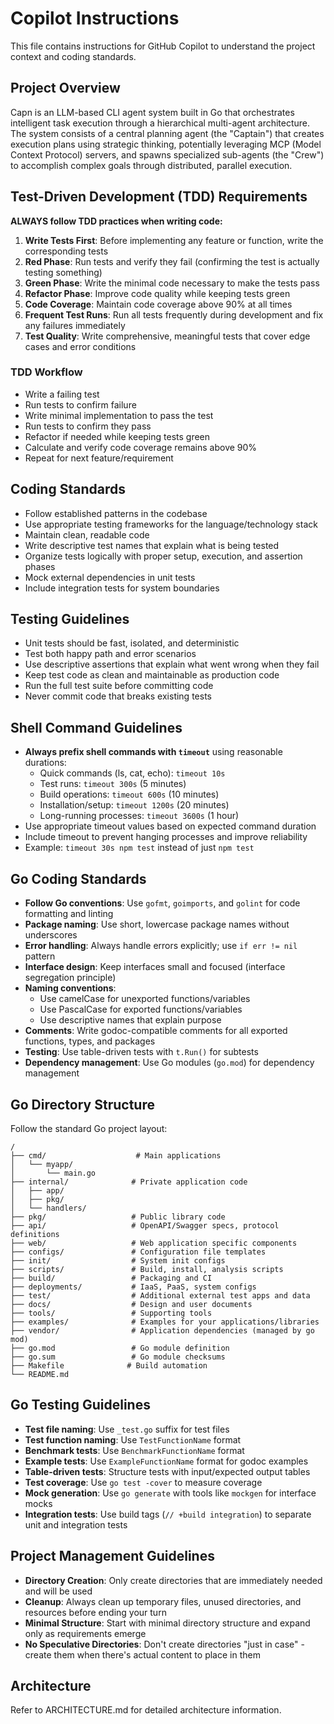 # Copilot Instructions

This file contains instructions for GitHub Copilot to understand the project context and coding standards.

## Project Overview

Capn is an LLM-based CLI agent system built in Go that orchestrates intelligent task execution through a hierarchical multi-agent architecture. The system consists of a central planning agent (the "Captain") that creates execution plans using strategic thinking, potentially leveraging MCP (Model Context Protocol) servers, and spawns specialized sub-agents (the "Crew") to accomplish complex goals through distributed, parallel execution.

## Test-Driven Development (TDD) Requirements
**ALWAYS follow TDD practices when writing code:**

1. **Write Tests First**: Before implementing any feature or function, write the corresponding tests
2. **Red Phase**: Run tests and verify they fail (confirming the test is actually testing something)
3. **Green Phase**: Write the minimal code necessary to make the tests pass
4. **Refactor Phase**: Improve code quality while keeping tests green
5. **Code Coverage**: Maintain code coverage above 90% at all times
6. **Frequent Test Runs**: Run all tests frequently during development and fix any failures immediately
7. **Test Quality**: Write comprehensive, meaningful tests that cover edge cases and error conditions

### TDD Workflow
- Write a failing test
- Run tests to confirm failure
- Write minimal implementation to pass the test
- Run tests to confirm they pass
- Refactor if needed while keeping tests green
- Calculate and verify code coverage remains above 90%
- Repeat for next feature/requirement

## Coding Standards
- Follow established patterns in the codebase
- Use appropriate testing frameworks for the language/technology stack
- Maintain clean, readable code
- Write descriptive test names that explain what is being tested
- Organize tests logically with proper setup, execution, and assertion phases
- Mock external dependencies in unit tests
- Include integration tests for system boundaries

## Testing Guidelines
- Unit tests should be fast, isolated, and deterministic
- Test both happy path and error scenarios
- Use descriptive assertions that explain what went wrong when they fail
- Keep test code as clean and maintainable as production code
- Run the full test suite before committing code
- Never commit code that breaks existing tests

## Shell Command Guidelines
- **Always prefix shell commands with `timeout`** using reasonable durations:
  - Quick commands (ls, cat, echo): `timeout 10s`
  - Test runs: `timeout 300s` (5 minutes)
  - Build operations: `timeout 600s` (10 minutes)
  - Installation/setup: `timeout 1200s` (20 minutes)
  - Long-running processes: `timeout 3600s` (1 hour)
- Use appropriate timeout values based on expected command duration
- Include timeout to prevent hanging processes and improve reliability
- Example: `timeout 30s npm test` instead of just `npm test`

## Go Coding Standards
- **Follow Go conventions**: Use `gofmt`, `goimports`, and `golint` for code formatting and linting
- **Package naming**: Use short, lowercase package names without underscores
- **Error handling**: Always handle errors explicitly; use `if err != nil` pattern
- **Interface design**: Keep interfaces small and focused (interface segregation principle)
- **Naming conventions**:
  - Use camelCase for unexported functions/variables
  - Use PascalCase for exported functions/variables
  - Use descriptive names that explain purpose
- **Comments**: Write godoc-compatible comments for all exported functions, types, and packages
- **Testing**: Use table-driven tests with `t.Run()` for subtests
- **Dependency management**: Use Go modules (`go.mod`) for dependency management

## Go Directory Structure
Follow the standard Go project layout:
```
/
├── cmd/                    # Main applications
│   └── myapp/
│       └── main.go
├── internal/              # Private application code
│   ├── app/
│   ├── pkg/
│   └── handlers/
├── pkg/                   # Public library code
├── api/                   # OpenAPI/Swagger specs, protocol definitions
├── web/                   # Web application specific components
├── configs/               # Configuration file templates
├── init/                  # System init configs
├── scripts/               # Build, install, analysis scripts
├── build/                 # Packaging and CI
├── deployments/           # IaaS, PaaS, system configs
├── test/                  # Additional external test apps and data
├── docs/                  # Design and user documents
├── tools/                 # Supporting tools
├── examples/              # Examples for your applications/libraries
├── vendor/                # Application dependencies (managed by go mod)
├── go.mod                 # Go module definition
├── go.sum                 # Go module checksums
├── Makefile              # Build automation
└── README.md
```

## Go Testing Guidelines
- **Test file naming**: Use `_test.go` suffix for test files
- **Test function naming**: Use `TestFunctionName` format
- **Benchmark tests**: Use `BenchmarkFunctionName` format
- **Example tests**: Use `ExampleFunctionName` format for godoc examples
- **Table-driven tests**: Structure tests with input/expected output tables
- **Test coverage**: Use `go test -cover` to measure coverage
- **Mock generation**: Use `go generate` with tools like `mockgen` for interface mocks
- **Integration tests**: Use build tags (`// +build integration`) to separate unit and integration tests

## Project Management Guidelines
- **Directory Creation**: Only create directories that are immediately needed and will be used
- **Cleanup**: Always clean up temporary files, unused directories, and resources before ending your turn
- **Minimal Structure**: Start with minimal directory structure and expand only as requirements emerge
- **No Speculative Directories**: Don't create directories "just in case" - create them when there's actual content to place in them

## Architecture
Refer to ARCHITECTURE.md for detailed architecture information.
